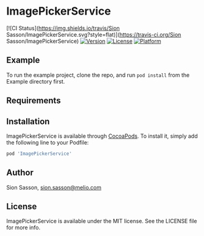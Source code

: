 # ImagePickerService

[![CI Status](https://img.shields.io/travis/Sion Sasson/ImagePickerService.svg?style=flat)](https://travis-ci.org/Sion Sasson/ImagePickerService)
[![Version](https://img.shields.io/cocoapods/v/ImagePickerService.svg?style=flat)](https://cocoapods.org/pods/ImagePickerService)
[![License](https://img.shields.io/cocoapods/l/ImagePickerService.svg?style=flat)](https://cocoapods.org/pods/ImagePickerService)
[![Platform](https://img.shields.io/cocoapods/p/ImagePickerService.svg?style=flat)](https://cocoapods.org/pods/ImagePickerService)

## Example

To run the example project, clone the repo, and run `pod install` from the Example directory first.

## Requirements

## Installation

ImagePickerService is available through [CocoaPods](https://cocoapods.org). To install
it, simply add the following line to your Podfile:

```ruby
pod 'ImagePickerService'
```

## Author

Sion Sasson, sion.sasson@melio.com

## License

ImagePickerService is available under the MIT license. See the LICENSE file for more info.
